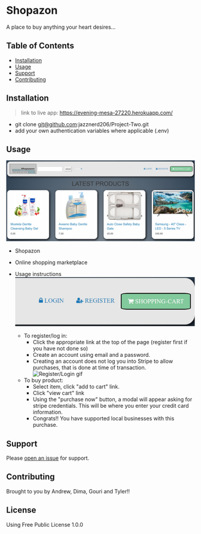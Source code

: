 # Shopazon
A place to buy anything your heart desires...


## Table of Contents

- [Installation](#installation)
- [Usage](#usage)
- [Support](#support)
- [Contributing](#contributing)

## Installation

>link to live app: https://evening-mesa-27220.herokuapp.com/

- git clone git@github.com:jazznerd206/Project-Two.git
- add your own authentication variables where applicable (.env)

## Usage

![Shopazon Title Shot](ShopazonFrontPage.JPG)
- Shopazon
- Online shopping marketplace

- Usage instructions
![Register/Login pic](ShopazonLoginRegister.JPG)
    - To register/log in:
        - Click the appropriate link at the top of the page (register first if you have not done so)
        - Create an account using email and a password.
        - Creating an account does not log you into Stripe to allow purchases, that is done at time of transaction.
![Register/Login gif](ShopazonLoginGif.gif)
    - To buy product:
        - Select item, click "add to cart" link.
        - Click "view cart" link
        - Using the "purchase now" button, a modal will appear asking for stripe credentials. This will be where you enter your credit card information.
        - Congrats!! You have supported local businesses with this purchase.


## Support

Please [open an issue](https://github.com/jazznerd206/Project-Two/issues/new) for support.

## Contributing

Brought to you by Andrew, Dima, Gouri and Tyler!!

## License

Using Free Public License 1.0.0
